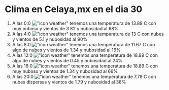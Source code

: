 # Clima en Celaya,mx en el dia 30

1. A las 0:0 !["icon weather"](http://openweathermap.org/img/w/04n.png) tenemos una temperatura de 13.89 C con muy nuboso y  vientos de 3.82 y nubosidad al 68%
1. A las 4:0 !["icon weather"](http://openweathermap.org/img/w/04n.png) tenemos una temperatura de 13 C con nubes y  vientos de 5.1 y nubosidad al 90%
1. A las 8:0 !["icon weather"](http://openweathermap.org/img/w/02d.png) tenemos una temperatura de 11.67 C con algo de nubes y  vientos de 1.34 y nubosidad al 16%
1. A las 12:0 !["icon weather"](http://openweathermap.org/img/w/02d.png) tenemos una temperatura de 18.89 C con algo de nubes y  vientos de 0.45 y nubosidad al 24%
1. A las 16:0 !["icon weather"](http://openweathermap.org/img/w/04d.png) tenemos una temperatura de 18.89 C con muy nuboso y  vientos de 1.34 y nubosidad al 66%
1. A las 20:0 !["icon weather"](http://openweathermap.org/img/w/03n.png) tenemos una temperatura de 7.78 C con nubes dispersas y  vientos de 1.79 y nubosidad al 38%
